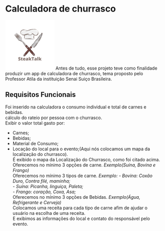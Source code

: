 # Calculadora de churrasco
<img src="/images/logo2.png">
Antes de tudo, esse projeto teve como finalidade produzir um app de calculadora de churrasco, tema proposto pelo Professor Atila da instituição Senai Suiço Brasileira.


## Requisitos Funcionais
Foi inserido na calculadora o consumo individual e total de carnes e bebidas.<br>
cálculo do rateio por pessoa com o churrasco.<br>
Exibir o valor total gasto por:<br>
- Carnes;<br>
- Bebidas;<br>
- Material de Consumo;<br>
- Locação do local para o evento;(Aqui nós colocamos um mapa da localização do churrasco).<br>
É exibido o mapa da Localização do Churrasco, como foi citado acima.<br>
Oferecemos no mínimo 3 opções de carne. *Exemplo(Suína, Bovina e Frango)*<br>
Oferecemos no mínimo 3 tipos de carne.
*Exemplo: - Bovina: Coxão Duro, Contra filé, maminha;<br>
          - Suína: Picanha, linguiça, Paleta;<br>
          - Frango: coração, Coxa, Asa;*<br>
Oferecemos no mínimo 3 opções de Bebidas. *Exemplo(Água, Refrigerante e Cerveja)*<br>
Colocamos uma receita para cada tipo de carne afim de ajudar o usuário na escolha de uma receita.<br>
E exibimos as informações do local e contato do responsável pelo evento.

  
          




